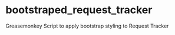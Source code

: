 bootstraped_request_tracker
===========================

Greasemonkey Script to apply bootstrap styling to Request Tracker